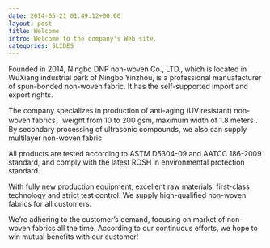 ```yaml
---
date: 2014-05-21 01:49:12+00:00
layout: post
title: Welcome
intro: Welcome to the company's Web site.
categories: SLIDES
---
```


Founded in 2014, Ningbo DNP non-woven Co., LTD., which is located in WuXiang industrial park of Ningbo Yinzhou, is a professional manuafacturer of spun-bonded non-woven fabric. It has the self-supported import and export rights.

The company specializes in production of anti-aging (UV resistant) non-woven fabrics，weight from 10 to 200 gsm, maximum width of 1.8 meters . By secondary processing of ultrasonic compounds, we also can supply multilayer non-woven fabric.

All products are tested according to ASTM D5304-09 and AATCC 186-2009 standard, and comply with the latest ROSH in environmental protection standard.

With fully new production equipment, excellent raw materials, first-class technology and strict test control. We supply high-qualified non-woven fabrics for all customers.

We’re adhering to the customer’s demand, focusing on market of non-woven fabrics all the time. According to our continuous efforts, we hope to win mutual benefits with our customer!
